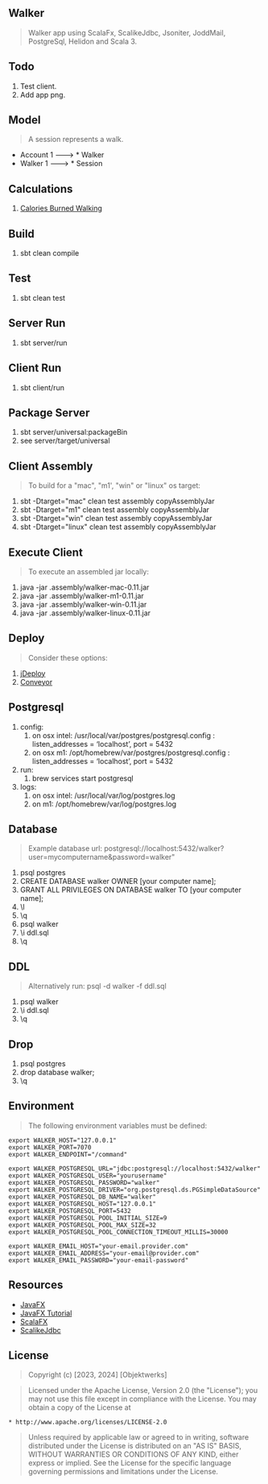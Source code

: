 Walker
------
>Walker app using ScalaFx, ScalikeJdbc, Jsoniter, JoddMail, PostgreSql, Helidon and Scala 3.

Todo
----
1. Test client.
2. Add app png.

Model
-----
>A session represents a walk.
* Account 1 ---> * Walker
* Walker 1 ---> * Session

Calculations
------------
1. [Calories Burned Walking](https://captaincalculator.com/health/calorie/calories-burned-walking-calculator/)
   
Build
-----
1. sbt clean compile

Test
----
1. sbt clean test

Server Run
----------
1. sbt server/run

Client Run
----------
1. sbt client/run

Package Server
--------------
1. sbt server/universal:packageBin
2. see server/target/universal

Client Assembly
---------------
>To build for a "mac", "m1', "win" or "linux" os target:
1. sbt -Dtarget="mac" clean test assembly copyAssemblyJar
2. sbt -Dtarget="m1" clean test assembly copyAssemblyJar
3. sbt -Dtarget="win" clean test assembly copyAssemblyJar
4. sbt -Dtarget="linux" clean test assembly copyAssemblyJar

Execute Client
--------------
>To execute an assembled jar locally:
1. java -jar .assembly/walker-mac-0.11.jar
2. java -jar .assembly/walker-m1-0.11.jar
3. java -jar .assembly/walker-win-0.11.jar
4. java -jar .assembly/walker-linux-0.11.jar

Deploy
------
>Consider these options:
1. [jDeploy](https://www.npmjs.com/package/jdeploy)
2. [Conveyor](https://hydraulic.software/index.html)

Postgresql
----------
1. config:
    1. on osx intel: /usr/local/var/postgres/postgresql.config : listen_addresses = ‘localhost’, port = 5432
    2. on osx m1: /opt/homebrew/var/postgres/postgresql.config : listen_addresses = ‘localhost’, port = 5432
2. run:
    1. brew services start postgresql
3. logs:
    1. on osx intel: /usr/local/var/log/postgres.log
    2. on m1: /opt/homebrew/var/log/postgres.log

Database
--------
>Example database url: postgresql://localhost:5432/walker?user=mycomputername&password=walker"
1. psql postgres
2. CREATE DATABASE walker OWNER [your computer name];
3. GRANT ALL PRIVILEGES ON DATABASE walker TO [your computer name];
4. \l
5. \q
6. psql walker
7. \i ddl.sql
8. \q

DDL
---
>Alternatively run: psql -d walker -f ddl.sql
1. psql walker
2. \i ddl.sql
3. \q

Drop
----
1. psql postgres
2. drop database walker;
3. \q

Environment
-----------
>The following environment variables must be defined:
```
export WALKER_HOST="127.0.0.1"
export WALKER_PORT=7070
export WALKER_ENDPOINT="/command"

export WALKER_POSTGRESQL_URL="jdbc:postgresql://localhost:5432/walker"
export WALKER_POSTGRESQL_USER="yourusername"
export WALKER_POSTGRESQL_PASSWORD="walker"
export WALKER_POSTGRESQL_DRIVER="org.postgresql.ds.PGSimpleDataSource"
export WALKER_POSTGRESQL_DB_NAME="walker"
export WALKER_POSTGRESQL_HOST="127.0.0.1"
export WALKER_POSTGRESQL_PORT=5432
export WALKER_POSTGRESQL_POOL_INITIAL_SIZE=9
export WALKER_POSTGRESQL_POOL_MAX_SIZE=32
export WALKER_POSTGRESQL_POOL_CONNECTION_TIMEOUT_MILLIS=30000

export WALKER_EMAIL_HOST="your-email.provider.com"
export WALKER_EMAIL_ADDRESS="your-email@provider.com"
export WALKER_EMAIL_PASSWORD="your-email-password"
```

Resources
---------
* [JavaFX](https://openjfx.io/index.html)
* [JavaFX Tutorial](https://jenkov.com/tutorials/javafx/index.html)
* [ScalaFX](http://www.scalafx.org/)
* [ScalikeJdbc](http://scalikejdbc.org/)

License
-------
>Copyright (c) [2023, 2024] [Objektwerks]

>Licensed under the Apache License, Version 2.0 (the "License");
you may not use this file except in compliance with the License.
You may obtain a copy of the License at

    * http://www.apache.org/licenses/LICENSE-2.0

>Unless required by applicable law or agreed to in writing, software
distributed under the License is distributed on an "AS IS" BASIS,
WITHOUT WARRANTIES OR CONDITIONS OF ANY KIND, either express or implied.
See the License for the specific language governing permissions and
limitations under the License.
